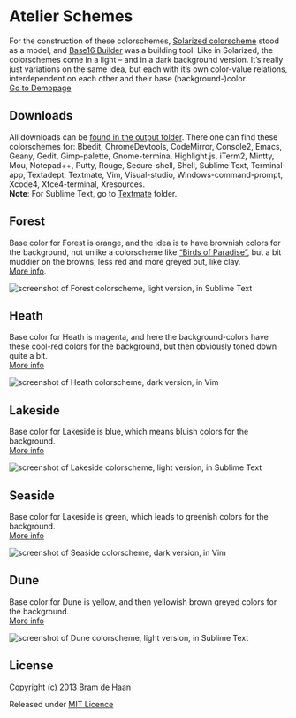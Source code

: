 Atelier Schemes
===============

For the construction of these colorschemes,  [Solarized colorscheme](http://ethanschoonover.com/solarized) stood as a model, and [Base16 Builder](https://github.com/chriskempson/base16-builder) was a building tool. Like in Solarized, the colorschemes come in a light – and in a dark background version. It’s really just variations on the same idea, but each with it’s own color-value relations, interdependent on each other and their base (background-)color.   
[Go to Demopage](http://atelierbram.github.io/syntax-highlighting/atelier-schemes)

## Downloads
All downloads can be [found in the output folder](https://github.com/atelierbram/syntax-highlighting/tree/master/atelier-schemes/output). There one can find these colorschemes for: Bbedit, ChromeDevtools, CodeMirror, Console2, Emacs, Geany, Gedit, Gimp-palette, Gnome-termina, Highlight.js, iTerm2, Mintty, Mou, Notepad++, Putty, Rouge, Secure-shell, Shell, Sublime Text, Terminal-app, Textadept, Textmate, Vim, Visual-studio, Windows-command-prompt, Xcode4, Xfce4-terminal, Xresources.     
**Note**: For Sublime Text, go to [Textmate](https://github.com/atelierbram/syntax-highlighting/tree/master/atelier-schemes/output/textmate) folder.

## Forest 
Base color for Forest is orange, and the idea is to have brownish colors for the background, not unlike a colorscheme like [“Birds of Paradise”](http://joebergantine.com/projects/color-schemes/birds-of-paradise/), but a bit muddier on the browns, less red and more greyed out, like clay.     
[More info](http://atelierbram.github.io/syntax-highlighting/atelier-schemes/forest). 
 
![screenshot of Forest colorscheme, light version, in Sublime Text](http://atelierbram.github.io/syntax-highlighting/assets/img/forest-light_sublime_640x425.png)

## Heath
Base color for Heath is magenta, and here the background-colors have these cool-red colors for the background, but then obviously toned down quite a bit.     
[More info](http://atelierbram.github.io/syntax-highlighting/atelier-schemes/heath)

![screenshot of Heath colorscheme, dark version, in Vim](http://atelierbram.github.io/syntax-highlighting/assets/img/heath-dark_vim_640x425.png)

## Lakeside
Base color for Lakeside is blue, which means bluish colors for the background.     
[More info](http://atelierbram.github.io/syntax-highlighting/atelier-schemes/lakeside)

![screenshot of Lakeside colorscheme, light version, in Sublime Text](http://atelierbram.github.io/syntax-highlighting/assets/img/lakeside-light_sublime_640x425.png)

## Seaside 
Base color for Lakeside is green, which leads to greenish colors for the background.    
[More info](http://atelierbram.github.io/syntax-highlighting/atelier-schemes/seaside)

![screenshot of Seaside colorscheme, dark version, in Vim](http://atelierbram.github.io/syntax-highlighting/assets/img/seaside-dark_vim_640x425.png)

## Dune
Base color for Dune is yellow, and then yellowish brown greyed colors for the background.   
[More info](http://atelierbram.github.io/syntax-highlighting/atelier-schemes/dune)

![screenshot of Dune colorscheme, light version, in Sublime Text](http://atelierbram.github.io/syntax-highlighting/assets/img/dune-light_sublime_640x425.png) 
 
## License

Copyright (c) 2013 Bram de Haan

Released under [MIT Licence](http://atelierbram.mit-license.org)

